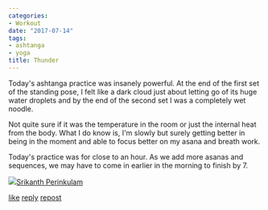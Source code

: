 ```yaml
---
categories:
- Workout
date: "2017-07-14"
tags:
- ashtanga
- yoga
title: Thunder
---
```


Today's ashtanga practice was insanely powerful. At the end of the first set of the standing pose, I felt like a dark cloud just about letting go of its huge water droplets and by the end of the second set I was a completely wet noodle.

Not quite sure if it was the temperature in the room or just the internal heat from the body. What I do know is, I'm slowly but surely getting better in being in the moment and able to focus better on my asana and breath work.

Today's practice was for close to an hour. As we add more asanas and sequences, we may have to come in earlier in the morning to finish by 7.

![](images/cropped-cropped-SP01-550afdebv1_site_icon.png)[Srikanth Perinkulam](https://srikanthperinkulam.com)

[like](https://twitter.com/intent/favorite?tweet_id=885840776487460865) [reply](https://twitter.com/intent/tweet?tweet_id=885840776487460865) [repost](https://twitter.com/intent/retweet?tweet_id=885840776487460865)
